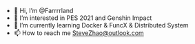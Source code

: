 - 👋 Hi, I’m @Farrrrland
- 👀 I’m interested in PES 2021 and Genshin Impact
- 🌱 I’m currently learning Docker & FuncX & Distributed System
- 📫 How to reach me SteveZhao@outlook.com

<!---
Farrrrland/Farrrrland is a ✨ special ✨ repository because its `README.md` (this file) appears on your GitHub profile.
You can click the Preview link to take a look at your changes.
--->
